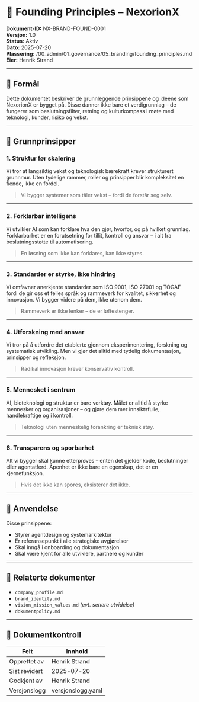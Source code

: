 # 🧱 Founding Principles – NexorionX

**Dokument-ID:** NX-BRAND-FOUND-0001  
**Versjon:** 1.0  
**Status:** Aktiv  
**Dato:** 2025-07-20  
**Plassering:** /00_admin/01_governance/05_branding/founding_principles.md  
**Eier:** Henrik Strand  

---

## 🎯 Formål

Dette dokumentet beskriver de grunnleggende prinsippene og ideene som NexorionX er bygget på. Disse danner ikke bare et verdigrunnlag – de fungerer som beslutningsfilter, retning og kulturkompass i møte med teknologi, kunder, risiko og vekst.

---

## 🧬 Grunnprinsipper

### 1. **Struktur før skalering**

Vi tror at langsiktig vekst og teknologisk bærekraft krever strukturert grunnmur. Uten tydelige rammer, roller og prinsipper blir kompleksitet en fiende, ikke en fordel.

> Vi bygger systemer som tåler vekst – fordi de forstår seg selv.

---

### 2. **Forklarbar intelligens**

Vi utvikler AI som kan forklare hva den gjør, hvorfor, og på hvilket grunnlag. Forklarbarhet er en forutsetning for tillit, kontroll og ansvar – i alt fra beslutningsstøtte til automatisering.

> En løsning som ikke kan forklares, kan ikke styres.

---

### 3. **Standarder er styrke, ikke hindring**

Vi omfavner anerkjente standarder som ISO 9001, ISO 27001 og TOGAF fordi de gir oss et felles språk og rammeverk for kvalitet, sikkerhet og innovasjon. Vi bygger videre på dem, ikke utenom dem.

> Rammeverk er ikke lenker – de er løftestenger.

---

### 4. **Utforskning med ansvar**

Vi tror på å utfordre det etablerte gjennom eksperimentering, forskning og systematisk utvikling. Men vi gjør det alltid med tydelig dokumentasjon, prinsipper og refleksjon.

> Radikal innovasjon krever konservativ kontroll.

---

### 5. **Mennesket i sentrum**

AI, bioteknologi og struktur er bare verktøy. Målet er alltid å styrke mennesker og organisasjoner – og gjøre dem mer innsiktsfulle, handlekraftige og i kontroll.

> Teknologi uten menneskelig forankring er teknisk støy.

---

### 6. **Transparens og sporbarhet**

Alt vi bygger skal kunne etterprøves – enten det gjelder kode, beslutninger eller agentatferd. Åpenhet er ikke bare en egenskap, det er en kjernefunksjon.

> Hvis det ikke kan spores, eksisterer det ikke.

---

## 🧩 Anvendelse

Disse prinsippene:

- Styrer agentdesign og systemarkitektur
- Er referansepunkt i alle strategiske avgjørelser
- Skal inngå i onboarding og dokumentasjon
- Skal være kjent for alle utviklere, partnere og kunder

---

## 🔗 Relaterte dokumenter

- `company_profile.md`
- `brand_identity.md`
- `vision_mission_values.md` *(evt. senere utvidelse)*
- `dokumentpolicy.md`

---

## 📄 Dokumentkontroll

| Felt            | Innhold             |
|-----------------|---------------------|
| Opprettet av    | Henrik Strand       |
| Sist revidert   | 2025-07-20          |
| Godkjent av     | Henrik Strand       |
| Versjonslogg    | versjonslogg.yaml   |